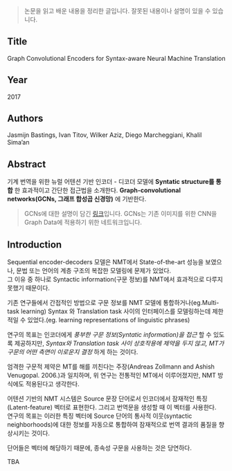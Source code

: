 > 논문을 읽고 배운 내용을 정리한 글입니다. 잘못된 내용이나 설명이 있을 수 있습니다.

## Title

Graph Convolutional Encoders for Syntax-aware Neural Machine Translation

## Year

2017

## Authors

Jasmijn Bastings, Ivan Titov, Wilker Aziz, Diego Marcheggiani, Khalil Sima’an

## Abstract

기계 번역을 위한 뉴럴 어텐션 기반 인코더 - 디코더 모델에 **Syntatic structure를 통합** 한 효과적이고 간단한 접근법을 소개한다.
**Graph-convolutional networks(GCNs, 그래프 합성곱 신경망)** 에 기반한다.

> GCNs에 대한 설명이 담긴 [링크](https://untitledtblog.tistory.com/152)입니다. GCNs는 기존 이미지를 위한 CNN을 Graph Data에 적용하기 위한 네트워크입니다.

## Introduction

Sequential encoder-decoders 모델은 NMT에서 State-of-the-art 성능을 보였으나, 문법 또는 언어의 계층 구조의 복잡한 모델링에 문제가 있었다.  
 그 이유 중 하나로 Syntactic information(구문 정보)를 NMT에서 효과적으로 다루지 못했기 때문이다.

기존 연구들에서 간접적인 방법으로 구문 정보를 NMT 모델에 통합하거나(eg.Multi-task learning) Syntax 와 Translation task 사이의 인터페이스를 모델링하는데 제한적일 수 있었다.(eg. learning representations of linguistic phrases)

연구의 목표는 인코더에게 _풍부한 구문 정보(Syntatic information)을 접근_ 할 수 있도록 제공하지만, *Syntax와 Translation task 사이 상호작용에 제약을 두지 않고, MT가 구문의 어떤 측면이 이로운지 결정* 하게 하는 것이다.

엄격한 구문적 제약은 MT를 해를 끼친다는 주장(Andreas Zollmann and Ashish Venugopal. 2006.)과 일치하며, 위 연구는 전통적인 MT에서 이루어졌지만, NMT 방식에도 적용된다고 생각한다.

어텐션 기반의 NMT 시스템은 Source 문장 단어로서 인코더에서 잠재적인 특징(Latent-feature) 벡터로 표현한다. 그리고 번역문을 생성할 때 이 벡터를 사용한다.  
연구의 목표는 이러한 특징 벡터에 Source 단어의 통사적 이웃(syntactic neighborhoods)에 대한 정보를 자동으로 통합하여 잠재적으로 번역 결과의 품질을 향상시키는 것이다.  

단어들은 벡터에 해당하기 때문에, 종속성  구문을 사용하는 것은 당연하다. 

TBA